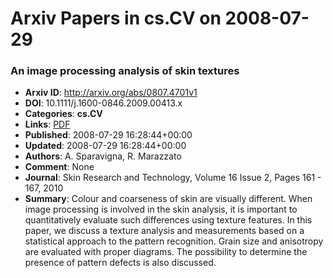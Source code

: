 # Arxiv Papers in cs.CV on 2008-07-29
### An image processing analysis of skin textures
- **Arxiv ID**: http://arxiv.org/abs/0807.4701v1
- **DOI**: 10.1111/j.1600-0846.2009.00413.x
- **Categories**: **cs.CV**
- **Links**: [PDF](http://arxiv.org/pdf/0807.4701v1)
- **Published**: 2008-07-29 16:28:44+00:00
- **Updated**: 2008-07-29 16:28:44+00:00
- **Authors**: A. Sparavigna, R. Marazzato
- **Comment**: None
- **Journal**: Skin Research and Technology, Volume 16 Issue 2, Pages 161 - 167,
  2010
- **Summary**: Colour and coarseness of skin are visually different. When image processing is involved in the skin analysis, it is important to quantitatively evaluate such differences using texture features. In this paper, we discuss a texture analysis and measurements based on a statistical approach to the pattern recognition. Grain size and anisotropy are evaluated with proper diagrams. The possibility to determine the presence of pattern defects is also discussed.



